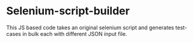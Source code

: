 # Selenium-script-builder
This JS based code takes an original selenium script and generates test-cases in bulk each with different JSON input file.
